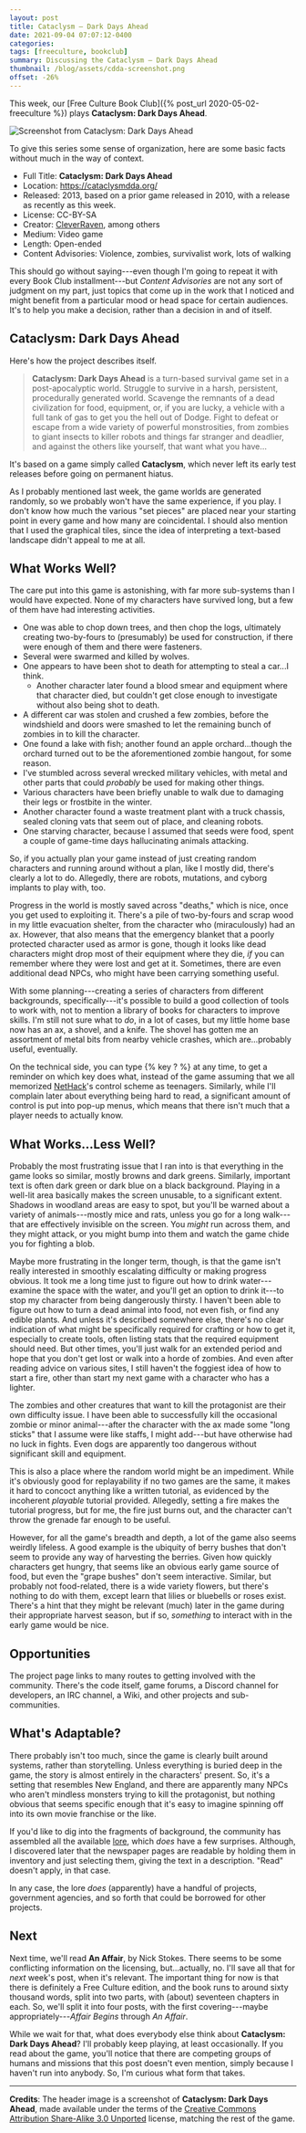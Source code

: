 ```yaml
---
layout: post
title: Cataclysm — Dark Days Ahead
date: 2021-09-04 07:07:12-0400
categories:
tags: [freeculture, bookclub]
summary: Discussing the Cataclysm — Dark Days Ahead
thumbnail: /blog/assets/cdda-screenshot.png
offset: -26%
---
```


This week, our [Free Culture Book Club]({% post_url 2020-05-02-freeculture %}) plays **Cataclysm:  Dark Days Ahead**.

![Screenshot from Cataclysm: Dark Days Ahead](/blog/assets/cdda-screenshot.png "Into the unknown...")

To give this series some sense of organization, here are some basic facts without much in the way of context.

 * Full Title:  **Cataclysm:  Dark Days Ahead**
 * Location:  <https://cataclysmdda.org/>
 * Released:  2013, based on a prior game released in 2010, with a release as recently as this week.
 * License:  CC-BY-SA
 * Creator:  [CleverRaven](https://github.com/CleverRaven), among others
 * Medium:  Video game
 * Length:  Open-ended
 * Content Advisories:  Violence, zombies, survivalist work, lots of walking

This should go without saying---even though I'm going to repeat it with every Book Club installment---but *Content Advisories* are not any sort of judgment on my part, just topics that come up in the work that I noticed and might benefit from a particular mood or head space for certain audiences.  It's to help you make a decision, rather than a decision in and of itself.

## Cataclysm:  Dark Days Ahead

Here's how the project describes itself.

 > **Cataclysm: Dark Days Ahead** is a turn-based survival game set in a post-apocalyptic world. Struggle to survive in a harsh, persistent, procedurally generated world. Scavenge the remnants of a dead civilization for food, equipment, or, if you are lucky, a vehicle with a full tank of gas to get you the hell out of Dodge. Fight to defeat or escape from a wide variety of powerful monstrosities, from zombies to giant insects to killer robots and things far stranger and deadlier, and against the others like yourself, that want what you have…

It's based on a game simply called **Cataclysm**, which never left its early test releases before going on permanent hiatus.

As I probably mentioned last week, the game worlds are generated randomly, so we probably won't have the same experience, if you play.  I don't know how much the various "set pieces" are placed near your starting point in every game and how many are coincidental.  I should also mention that I used the graphical tiles, since the idea of interpreting a text-based landscape didn't appeal to me at all.

## What Works Well?

The care put into this game is astonishing, with far more sub-systems than I would have expected.  None of my characters have survived long, but a few of them have had interesting activities.

 * One was able to chop down trees, and then chop the logs, ultimately creating two-by-fours to (presumably) be used for construction, if there were enough of them and there were fasteners.
 * Several were swarmed and killed by wolves.
 * One appears to have been shot to death for attempting to steal a car...I think.
   * Another character later found a blood smear and equipment where that character died, but couldn't get close enough to investigate without also being shot to death.
 * A different car was stolen and crushed a few zombies, before the windshield and doors were smashed to let the remaining bunch of zombies in to kill the character.
 * One found a lake with fish; another found an apple orchard...though the orchard turned out to be the aforementioned zombie hangout, for some reason.
 * I've stumbled across several wrecked military vehicles, with metal and other parts that could *probably* be used for making other things.
 * Various characters have been briefly unable to walk due to damaging their legs or frostbite in the winter.
 * Another character found a waste treatment plant with a truck chassis, sealed cloning vats that seem out of place, and cleaning robots.
 * One starving character, because I assumed that seeds were food, spent a couple of game-time days hallucinating animals attacking.

So, if you actually plan your game instead of just creating random characters and running around without a plan, like I mostly did, there's clearly a lot to do.  Allegedly, there are robots, mutations, and cyborg implants to play with, too.

Progress in the world is mostly saved across "deaths," which is nice, once you get used to exploiting it.  There's a pile of two-by-fours and scrap wood in my little evacuation shelter, from the character who (miraculously) had an ax.  However, that also means that the emergency blanket that a poorly protected character used as armor is gone, though it looks like dead characters might drop most of their equipment where they die, *if* you can remember where they were lost and get at it.  Sometimes, there are even additional dead NPCs, who might have been carrying something useful.

With some planning---creating a series of characters from different backgrounds, specifically---it's possible to build a good collection of tools to work with, not to mention a library of books for characters to improve skills.  I'm still not sure what to *do*, in a lot of cases, but my little home base now has an ax, a shovel, and a knife.  The shovel has gotten me an assortment of metal bits from nearby vehicle crashes, which are...probably useful, eventually.

On the technical side, you can type {% key ? %} at any time, to get a reminder on which key does what, instead of the game assuming that we all memorized [NetHack](https://en.wikipedia.org/wiki/NetHack)'s control scheme as teenagers.  Similarly, while I'll complain later about everything being hard to read, a significant amount of control is put into pop-up menus, which means that there isn't much that a player needs to actually know.

## What Works...Less Well?

Probably the most frustrating issue that I ran into is that everything in the game looks so similar, mostly browns and dark greens.  Similarly, important text is often dark green or dark blue on a black background.  Playing in a well-lit area basically makes the screen unusable, to a significant extent.  Shadows in woodland areas are easy to spot, but you'll be warned about a variety of animals---mostly mice and rats, unless you go for a long walk---that are effectively invisible on the screen.  You *might* run across them, and they might attack, or you might bump into them and watch the game chide you for fighting a blob.

Maybe more frustrating in the longer term, though, is that the game isn't really interested in smoothly escalating difficulty or making progress obvious.  It took me a long time just to figure out how to drink water---examine the space with the water, and you'll get an option to drink it---to stop my character from being dangerously thirsty.  I haven't been able to figure out how to turn a dead animal into food, not even fish, or find any edible plants.  And unless it's described somewhere else, there's no clear indication of what might be specifically required for crafting or how to get it, especially to create tools, often listing stats that the required equipment should need.  But other times, you'll just walk for an extended period and hope that you don't get lost or walk into a horde of zombies.  And even after reading advice on various sites, I still haven't the foggiest idea of how to start a fire, other than start my next game with a character who has a lighter.

The zombies and other creatures that want to kill the protagonist are their own difficulty issue.  I have been able to successfully kill the occasional zombie or minor animal---after the character with the ax made some "long sticks" that I assume were like staffs, I might add---but have otherwise had no luck in fights.  Even dogs are apparently too dangerous without significant skill and equipment.

This is also a place where the random world might be an impediment.  While it's obviously good for replayability if no two games are the same, it makes it hard to concoct anything like a written tutorial, as evidenced by the incoherent *playable* tutorial provided.  Allegedly, setting a fire makes the tutorial progress, but for me, the fire just burns out, and the character can't throw the grenade far enough to be useful.

However, for all the game's breadth and depth, a lot of the game also seems weirdly lifeless.  A good example is the ubiquity of berry bushes that don't seem to provide any way of harvesting the berries.  Given how quickly characters get hungry, that seems like an obvious early game source of food, but even the "grape bushes" don't seem interactive.  Similar, but probably not food-related, there is a wide variety flowers, but there's nothing to do with them, except learn that lilies or bluebells or roses exist.  There's a hint that they might be relevant (much) later in the game during their appropriate harvest season, but if so, *something* to interact with in the early game would be nice.

## Opportunities

The project page links to many routes to getting involved with the community.  There's the code itself, game forums, a Discord channel for developers, an IRC channel, a Wiki, and other projects and sub-communities.

## What's Adaptable?

There probably isn't too much, since the game is clearly built around systems, rather than storytelling.  Unless everything is buried deep in the game, the story is almost entirely in the characters' present.  So, it's a setting that resembles New England, and there are apparently many NPCs who aren't mindless monsters trying to kill the protagonist, but nothing obvious that seems specific enough that it's easy to imagine spinning off into its own movie franchise or the like.

If you'd like to dig into the fragments of background, the community has assembled all the available [lore](http://cddawiki.chezzo.com/cdda_wiki/index.php?title=Lore), which *does* have a few surprises.  Although, I discovered later that the newspaper pages are readable by holding them in inventory and just selecting them, giving the text in a description.  "Read" doesn't apply, in that case.

In any case, the lore *does* (apparently) have a handful of projects, government agencies, and so forth that could be borrowed for other projects.

## Next

Next time, we'll read **An Affair**, by Nick Stokes.  There seems to be some conflicting information on the licensing, but...actually, no.  I'll save all that for *next* week's post, when it's relevant.  The important thing for now is that there is definitely a Free Culture edition, and the book runs to around sixty thousand words, split into two parts, with (about) seventeen chapters in each.  So, we'll split it into four posts, with the first covering---maybe appropriately---*Affair Begins* through *An Affair*.

While we wait for that, what does everybody else think about **Cataclysm:  Dark Days Ahead**?  I'll probably keep playing, at least occasionally.  If you read about the game, you'll notice that there are competing groups of humans and missions that this post doesn't even mention, simply because I haven't run into anybody.  So, I'm curious what form that takes.

* * *

**Credits**:  The header image is a screenshot of **Cataclysm:  Dark Days Ahead**, made available under the terms of the [Creative Commons Attribution Share-Alike 3.0 Unported](https://creativecommons.org/licenses/by-sa/3.0/) license, matching the rest of the game.
